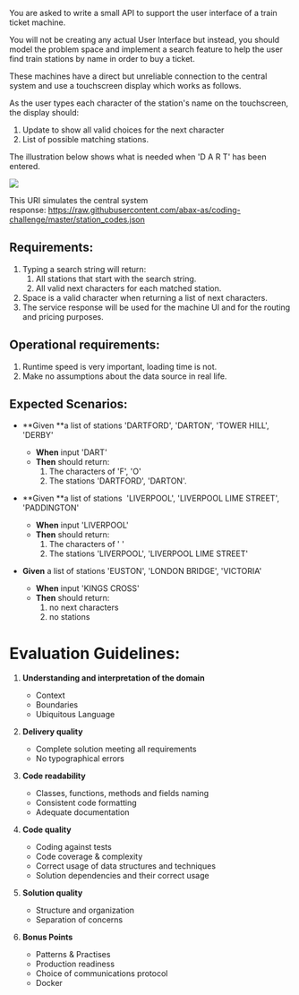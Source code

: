 You are asked to write a small API to support the user interface of a train ticket machine.

You will not be creating any actual User Interface but instead, you should model the problem space and implement a search feature to help the user find train stations by name in order to buy a ticket.

These machines have a direct but unreliable connection to the central system and use a touchscreen display which works as follows.

As the user types each character of the station's name on the touchscreen, the display should:

1.  Update to show all valid choices for the next character
2.  List of possible matching stations.

The illustration below shows what is needed when 'D A R T' has been entered.

![](https://hrcdn.net/s3_pub/istreet-assets/8iQfdpc6oGNHQseIxSQCWQ/Screenshot%202020-05-05%20at%2017.05.28.png)

This URI simulates the central system response: <https://raw.githubusercontent.com/abax-as/coding-challenge/master/station_codes.json>

Requirements:
-------------

1.  Typing a search string will return:
    1.  All stations that start with the search string.
    2.  All valid next characters for each matched station.
2.  Space is a valid character when returning a list of next characters.
3.  The service response will be used for the machine UI and for the routing and pricing purposes.

Operational requirements:
-------------------------

1.  Runtime speed is very important, loading time is not.
2.  Make no assumptions about the data source in real life.

Expected Scenarios:
-------------------

-   **Given **a list of stations 'DARTFORD', 'DARTON', 'TOWER HILL', 'DERBY'
    -   **When** input 'DART'
    -   **Then** should return:
        1.  The characters of 'F', 'O'
        2.  The stations 'DARTFORD', 'DARTON'.

-   **Given **a list of stations  'LIVERPOOL', 'LIVERPOOL LIME STREET', 'PADDINGTON'
    -   **When** input 'LIVERPOOL'
    -   **Then** should return:
        1.  The characters of ' '
        2.  The stations 'LIVERPOOL', 'LIVERPOOL LIME STREET'

-   **Given** a list of stations 'EUSTON', 'LONDON BRIDGE', 'VICTORIA'
    -   **When** input 'KINGS CROSS'
    -   **Then** should return:
        1.  no next characters
        2.  no stations

Evaluation Guidelines:
======================

1.  **Understanding and interpretation of the domain**
    -   Context
    -   Boundaries
    -   Ubiquitous Language

1.  **Delivery quality**
    -   Complete solution meeting all requirements
    -   No typographical errors

1.  **Code readability**
    -   Classes, functions, methods and fields naming
    -   Consistent code formatting
    -   Adequate documentation

1.  **Code quality**
    -   Coding against tests
    -   Code coverage & complexity
    -   Correct usage of data structures and techniques
    -   Solution dependencies and their correct usage

1.  **Solution quality**
    -   Structure and organization
    -   Separation of concerns

1.  **Bonus Points**
    -   Patterns & Practises
    -   Production readiness
    -   Choice of communications protocol
    -   Docker
